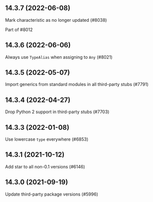 ## 14.3.7 (2022-06-08)

Mark characteristic as no longer updated (#8038)

Part of #8012

## 14.3.6 (2022-06-06)

Always use `TypeAlias` when assigning to `Any` (#8021)

## 14.3.5 (2022-05-07)

Import generics from standard modules in all third-party stubs (#7791)

## 14.3.4 (2022-04-27)

Drop Python 2 support in third-party stubs (#7703)

## 14.3.3 (2022-01-08)

Use lowercase `type` everywhere (#6853)

## 14.3.1 (2021-10-12)

Add star to all non-0.1 versions (#6146)

## 14.3.0 (2021-09-19)

Update third-party package versions (#5996)

